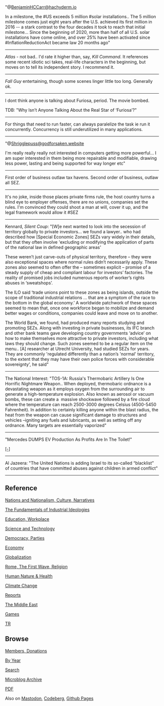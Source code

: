 
"@BenjaminHCCarr@hachyderm.io

In a milestone, the \#US exceeds 5 million #solar installations.. The
5 million milestone comes just eight years after the U.S. achieved its
first million in 2016 -- a stark contrast to the four decades it took
to reach that initial milestone... Since the beginning of 2020, more
than half of all U.S. solar installations have come online, and over
25% have been activated since \#InflationReductionAct became law 20
months ago"

---

*Atlas* - not bad.. I'd rate it higher than, say, *Kill Command*. It
references some recent idiotic sci takes, real-life characters in the
beginning, but moves on to tell its independent story. I recommend
it. 

---

*Fall Guy* entertaining, though some scenes linger little too long.
Generally ok.

---

I dont think anyone is talking about Furiosa, period. The movie
bombed.

TDB: "Why Isn’t Anyone Talking About the Real Star of ‘Furiosa’?"

---

For things that need to run faster, can always paralelize the task ie
run it concurrently. Concurrency is still underutilized in many
applications.

---

"@Shrigglepuss@godforsaken.website

I'm really really really not interested in computers getting more
powerful... I am super interested in them being more repairable and
modifiable, drawing less power, lasting and being supported for way
longer etc"

---

First order of business outlaw tax havens. Second order of business,
outlaw all SEZ.

---

It's no joke, inside those places private firms rule, the host country
turns a blind eye to employer offenses, there are no unions, companies
set the rules. I'm convinced they could shoot a man at will, cover it
up, and the legal framework would allow it \#SEZ

---

Kennard, *Silent Coup*: "[W]e next wanted to look into the secession
of territory globally to private investors... we found a lawyer.. who
had described how [Special Economic Zones] SEZs vary widely in their
details, but that they often involve 'excluding or modifying the
application of parts of the national law in defined geographic areas'

These weren’t just carve-outs of physical territory, therefore – they
were also exceptional spaces where normal rules didn’t necessarily
apply. These zones also seemed to often offer the – sometimes explicit
– promise of a steady supply of cheap and compliant labour for
investors’ factories. The reality of promised jobs included numerous
reports of worker’s rights abuses in ‘sweatshops’.

The ILO said ‘trade unions point to these zones as being islands,
outside the scope of traditional industrial relations ... that are a
symptom of the race to the bottom in the global economy.’ A worldwide
patchwork of these spaces seemed to mean that, once one workforce
began to mobilize and demand better wages or conditions, companies
could leave and move on to another.

The World Bank, we found, had produced many reports studying and
promoting SEZs.  Along with investing in private businesses, its IFC
branch and other bank teams gave developing country governments
‘advice’ on how to make themselves more attractive to private
investors, including what laws they should change. Such zones seemed
to be a regular item on the menu.. [A] researcher at Utrecht
University, had studied SEZs for years. They are commonly 'regulated
differently than a nation’s 'normal' territory, to the extent that
they may have their own police forces with considerable sovereignty',
he said"

---

The National Interest: "TOS-1A: Russia's Thermobaric Artillery Is One
Horrific Nightmare Weapon.. When deployed, thermobaric ordnance is a
devastating weapon as it employs oxygen from the surrounding air to
generate a high-temperature explosion. Also known as aerosol or vacuum
bombs, these can create a  massive shockwave followed by a fire cloud
where the temperature can reach 2500-3000 degrees Celsius (4500-5450
Fahrenheit). In addition to certainly killing anyone within the blast
radius, the heat from the weapon can cause significant damage to
structures and vehicles –igniting any fuels and lubricants, as well as
setting off any ordnance. Many targets are essentially vaporized"

---

"Mercedes DUMPS EV Production As Profits Are In The Toilet!"

[[-]](https://youtu.be/EyLhLJtwdhk?t=99)

---

Al Jazeera: "The United Nations is adding Israel to its so-called
“blacklist” of countries that have committed abuses against children
in armed conflict"

---

## Reference

[Nations and Nationalism, Culture, Narratives](0119/2013/02/nations-and-nationalism.html)

[The Fundamentals of Industrial Ideologies](0119/2011/04/fundamentals-of-industrial-ideologies.html)

[Education, Workplace](0119/2017/09/education-workplace.html)

[Science and Technology](0119/2018/09/science-technology.html)

[Democracy, Parties](0119/2016/11/democracy.html)

[Economy](2021/01/economy.html)

[Globalization](0119/2018/09/globalization.html)

[Rome, The First Wave, Religion](0119/2017/12/rome.html)

[Human Nature & Health](2020/07/human-nature.html)

[Climate Change](2022/01/climate.html)

[Reports](2021/01/reports.html)

[The Middle East](0119/2019/07/middleeast.html)

[Games](2024/06/games.html)

[TR](../tr/index.html)

## Browse

[Members, Donations](2022/08/members.html)

[By Year](years.html)

[Search](search.html)

[Microblog Archive](mbl/index.html)

[PDF](https://www.dropbox.com/scl/fi/8kl0sla1booo83zeb28dn/tw-all.pdf?rlkey=p9r319p8jbzak5du3dasju05y&st=28wknfsp&raw=1)

Also on 
[Mastodon](https://fosstodon.org/@muratk5n),
[Codeberg](https://muratk5n.codeberg.page/en/),
[Github Pages](https://muratk5n.github.io/thirdwave/en/)
